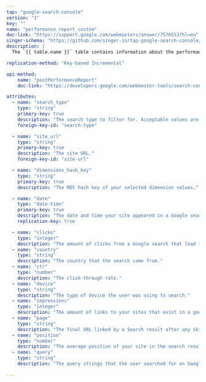 ```yaml
---
tap: "google-search-console"
version: "1"
key: ""
name: "performance_report_custom"
doc-link: "https://support.google.com/webmasters/answer/7576553?hl=en"
singer-schema: "https://github.com/singer-io/tap-google-search-console/blob/master/tap_google_search_console/schemas/performance_report_custom.json"
description: |
  The `{{ table.name }}` table contains information about the performance of your sites in Google searches. This particular table is filtered and grouped by your custom dimensions.

replication-method: "Key-based Incremental"

api-method:
    name: "postPerformanceReport"
    doc-link: "https://developers.google.com/webmaster-tools/search-console-api-original/v3/searchanalytics/query"

attributes:
  - name: "search_type"
    type: "string"
    primary-key: true
    description: "The search type to filter for. Acceptable values are: `discover`, `googleNews`, `image`, `news`, `video`, and `web`."
    foreign-key-id: "search-type"

  - name: "site_url"
    type: "string"
    primary-key: true
    description: "The site URL."
    foreign-key-id: "site-url"

  - name: "dimensions_hash_key"
    type: "string"
    primary-key: true
    description: "The MD5 hash key of your selected dimension values."  

  - name: "date"
    type: "date-time"
    primary-key: true
    description: "The date and time your site appeared in a Google search."
    replication-key: true 

  - name: "clicks"
    type: "integer"
    description: "The amount of clicks from a Google search that lead that landed a user on your site."
  - name: "country"
    type: "string"
    description: "The country that the search came from."
  - name: "ctr"
    type: "number"
    description: "The click-through rate."
  - name: "device"
    type: "string"
    description: "The type of device the user was using to search."
  - name: "impressions"
    type: "integer"
    description: "The amount of links to your sites that exist in a google search."
  - name: "page"
    type: "string"
    description: "The final URL linked by a Search result after any skip redirects."
  - name: "position"
    type: "number"
    description: "The average position of your site in the search result."
  - name: "query"
    type: "string"
    description: "The query strings that the user searched for on Google. Only searches that returned your site are shown."
  
---
```

